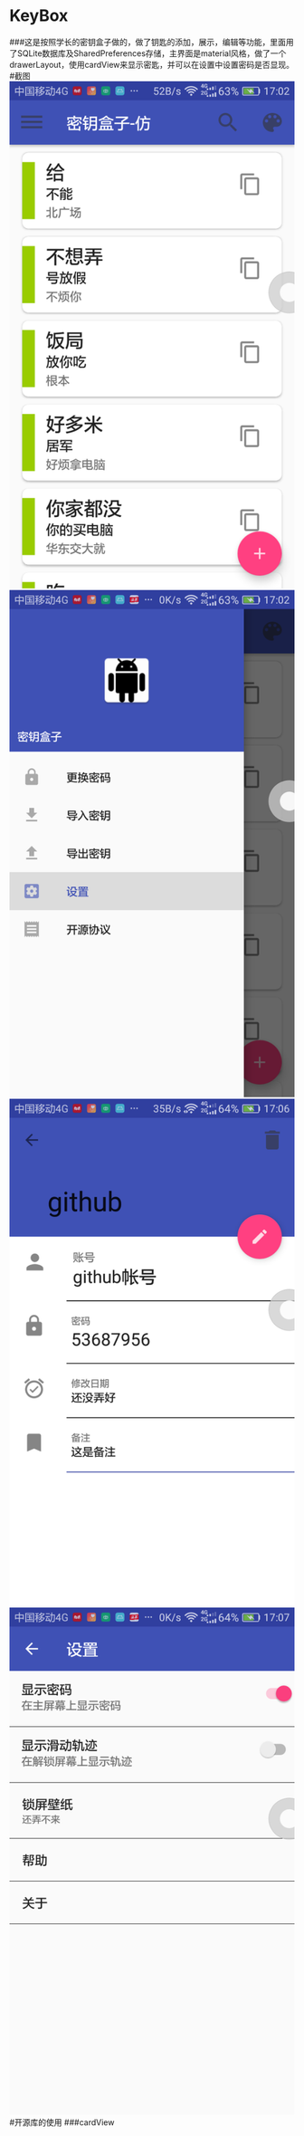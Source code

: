 # KeyBox  
###这是按照学长的密钥盒子做的，做了钥匙的添加，展示，编辑等功能，里面用了SQLite数据库及SharedPreferences存储，主界面是material风格，做了一个drawerLayout，使用cardView来显示密匙，并可以在设置中设置密码是否显现。
#截图
![](screenshot/Screenshot_2017-02-09-17-02-23.png)
![](screenshot/Screenshot_2017-02-09-17-02-30.png)
![](screenshot/Screenshot_2017-02-09-17-06-51.png)
![](screenshot/Screenshot_2017-02-09-17-07-08.png)
#开源库的使用
###cardView
